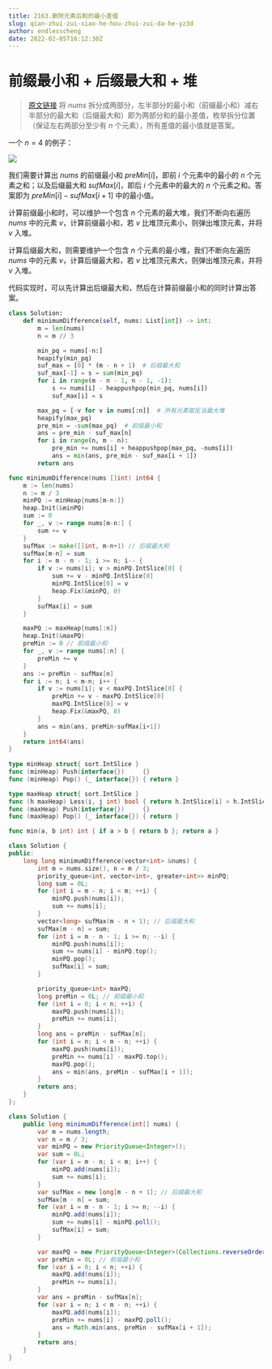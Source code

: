 ```yaml
---
title: 2163.删除元素后和的最小差值
slug: qian-zhui-zui-xiao-he-hou-zhui-zui-da-he-yz3d
author: endlesscheng
date: 2022-02-05T16:12:30Z
---
```

# 前缀最小和 + 后缀最大和 + 堆
 
> [原文链接](https://leetcode.cn/problems/minimum-difference-in-sums-after-removal-of-elements/solution/qian-zhui-zui-xiao-he-hou-zhui-zui-da-he-yz3d)
将 $\textit{nums}$ 拆分成两部分，左半部分的最小和（前缀最小和）减右半部分的最大和（后缀最大和）即为两部分和的最小差值，枚举拆分位置（保证左右两部分至少有 $n$ 个元素），所有差值的最小值就是答案。

一个 $n=4$ 的例子：

![](https://pic.leetcode-cn.com/1644495549-IzYFpw-LC2163.drawio.png)

我们需要计算出 $\textit{nums}$ 的前缀最小和 $\textit{preMin}[i]$，即前 $i$ 个元素中的最小的 $n$ 个元素之和；以及后缀最大和 $\textit{sufMax}[i]$，即后 $i$ 个元素中的最大的 $n$ 个元素之和。答案即为 $\textit{preMin}[i]-\textit{sufMax}[i+1]$ 中的最小值。

计算前缀最小和时，可以维护一个包含 $n$ 个元素的最大堆，我们不断向右遍历 $\textit{nums}$ 中的元素 $v$，计算前缀最小和，若 $v$ 比堆顶元素小，则弹出堆顶元素，并将 $v$ 入堆。

计算后缀最大和，则需要维护一个包含 $n$ 个元素的最小堆，我们不断向左遍历 $\textit{nums}$ 中的元素 $v$，计算后缀最大和，若 $v$ 比堆顶元素大，则弹出堆顶元素，并将 $v$ 入堆。

代码实现时，可以先计算出后缀最大和，然后在计算前缀最小和的同时计算出答案。

```Python [sol1-Python3]
class Solution:
    def minimumDifference(self, nums: List[int]) -> int:
        m = len(nums)
        n = m // 3

        min_pq = nums[-n:]
        heapify(min_pq)
        suf_max = [0] * (m - n + 1)  # 后缀最大和
        suf_max[-1] = s = sum(min_pq)
        for i in range(m - n - 1, n - 1, -1):
            s += nums[i] - heappushpop(min_pq, nums[i])
            suf_max[i] = s

        max_pq = [-v for v in nums[:n]]  # 所有元素取反当最大堆
        heapify(max_pq)
        pre_min = -sum(max_pq)  # 前缀最小和
        ans = pre_min - suf_max[n]
        for i in range(n, m - n):
            pre_min += nums[i] + heappushpop(max_pq, -nums[i])
            ans = min(ans, pre_min - suf_max[i + 1])
        return ans
```

```go [sol1-Go]
func minimumDifference(nums []int) int64 {
	m := len(nums)
	n := m / 3
	minPQ := minHeap{nums[m-n:]}
	heap.Init(&minPQ)
	sum := 0
	for _, v := range nums[m-n:] {
		sum += v
	}
	sufMax := make([]int, m-n+1) // 后缀最大和
	sufMax[m-n] = sum
	for i := m - n - 1; i >= n; i-- {
		if v := nums[i]; v > minPQ.IntSlice[0] {
			sum += v - minPQ.IntSlice[0]
			minPQ.IntSlice[0] = v
			heap.Fix(&minPQ, 0)
		}
		sufMax[i] = sum
	}

	maxPQ := maxHeap{nums[:n]}
	heap.Init(&maxPQ)
	preMin := 0 // 前缀最小和
	for _, v := range nums[:n] {
		preMin += v
	}
	ans := preMin - sufMax[n]
	for i := n; i < m-n; i++ {
		if v := nums[i]; v < maxPQ.IntSlice[0] {
			preMin += v - maxPQ.IntSlice[0]
			maxPQ.IntSlice[0] = v
			heap.Fix(&maxPQ, 0)
		}
		ans = min(ans, preMin-sufMax[i+1])
	}
	return int64(ans)
}
 
type minHeap struct{ sort.IntSlice }
func (minHeap) Push(interface{})     {}
func (minHeap) Pop() (_ interface{}) { return }

type maxHeap struct{ sort.IntSlice }
func (h maxHeap) Less(i, j int) bool { return h.IntSlice[i] > h.IntSlice[j] }
func (maxHeap) Push(interface{})     {}
func (maxHeap) Pop() (_ interface{}) { return }

func min(a, b int) int { if a > b { return b }; return a }
```

```C++ [sol1-C++]
class Solution {
public:
    long long minimumDifference(vector<int> &nums) {
        int m = nums.size(), n = m / 3;
        priority_queue<int, vector<int>, greater<int>> minPQ;
        long sum = 0L;
        for (int i = m - n; i < m; ++i) {
            minPQ.push(nums[i]);
            sum += nums[i];
        }
        vector<long> sufMax(m - n + 1); // 后缀最大和
        sufMax[m - n] = sum;
        for (int i = m - n - 1; i >= n; --i) {
            minPQ.push(nums[i]);
            sum += nums[i] - minPQ.top();
            minPQ.pop();
            sufMax[i] = sum;
        }

        priority_queue<int> maxPQ;
        long preMin = 0L; // 前缀最小和
        for (int i = 0; i < n; ++i) {
            maxPQ.push(nums[i]);
            preMin += nums[i];
        }
        long ans = preMin - sufMax[n];
        for (int i = n; i < m - n; ++i) {
            maxPQ.push(nums[i]);
            preMin += nums[i] - maxPQ.top();
            maxPQ.pop();
            ans = min(ans, preMin - sufMax[i + 1]);
        }
        return ans;
    }
};
```

```java [sol1-Java]
class Solution {
    public long minimumDifference(int[] nums) {
        var m = nums.length;
        var n = m / 3;
        var minPQ = new PriorityQueue<Integer>();
        var sum = 0L;
        for (var i = m - n; i < m; i++) {
            minPQ.add(nums[i]);
            sum += nums[i];
        }
        var sufMax = new long[m - n + 1]; // 后缀最大和
        sufMax[m - n] = sum;
        for (var i = m - n - 1; i >= n; --i) {
            minPQ.add(nums[i]);
            sum += nums[i] - minPQ.poll();
            sufMax[i] = sum;
        }

        var maxPQ = new PriorityQueue<Integer>(Collections.reverseOrder());
        var preMin = 0L; // 前缀最小和
        for (var i = 0; i < n; ++i) {
            maxPQ.add(nums[i]);
            preMin += nums[i];
        }
        var ans = preMin - sufMax[n];
        for (var i = n; i < m - n; ++i) {
            maxPQ.add(nums[i]);
            preMin += nums[i] - maxPQ.poll();
            ans = Math.min(ans, preMin - sufMax[i + 1]);
        }
        return ans;
    }
}
```


